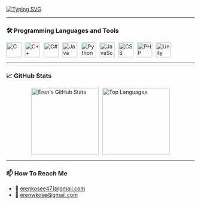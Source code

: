 [![Typing SVG](https://readme-typing-svg.herokuapp.com?font=Fira+Code&weight=500&size=18&duration=2000&pause=300&color=007400&vCenter=true&multiline=true&width=500&height=60&lines=Hello!+;My+name+is+Eren+Kose.+Welcome+to+my+README!;+)](https://git.io/typing-svg)

---

### 🛠️ Programming Languages and Tools
<div style="display: flex; flex-wrap: wrap; gap: 10px;">
  <img src="https://cdn.jsdelivr.net/gh/devicons/devicon/icons/c/c-original.svg" alt="C" width="40" height="40" />
  <img src="https://cdn.jsdelivr.net/gh/devicons/devicon/icons/cplusplus/cplusplus-original.svg" alt="C++" width="40" height="40" />
  <img src="https://cdn.jsdelivr.net/gh/devicons/devicon/icons/csharp/csharp-original.svg" alt="C#" width="40" height="40" />
  <img src="https://cdn.jsdelivr.net/gh/devicons/devicon/icons/java/java-original.svg" alt="Java" width="40" height="40" />
  <img src="https://cdn.jsdelivr.net/gh/devicons/devicon/icons/python/python-original.svg" alt="Python" width="40" height="40" />
  <img src="https://cdn.jsdelivr.net/gh/devicons/devicon/icons/javascript/javascript-original.svg" alt="JavaScript" width="40" height="40" />
  <img src="https://cdn.jsdelivr.net/gh/devicons/devicon/icons/css3/css3-original.svg" alt="CSS" width="40" height="40" />
  <img src="https://cdn.jsdelivr.net/gh/devicons/devicon/icons/php/php-original.svg" alt="PHP" width="40" height="40" />
  <img src="https://cdn.jsdelivr.net/gh/devicons/devicon/icons/unity/unity-original.svg" alt="Unity" width="40" height="40" />
</div>

---

### 📈 GitHub Stats
<div style="display: flex; justify-content: center; align-items: center; gap: 10px;">
  <img src="https://github-readme-stats.vercel.app/api?username=erennkose&show_icons=true&theme=radical" alt="Eren's GitHub Stats" height="180" />
  <img src="https://github-readme-stats.vercel.app/api/top-langs/?username=erennkose&layout=compact&theme=radical" alt="Top Languages" height="180" />
</div>

---

###  📫 How To Reach Me
- 📧 [erenkosee471@gmail.com](mailto:erenkosee471@gmail.com)
- 📧 [erenwkose@gmail.com](mailto:erenwkose@gmail.com)
